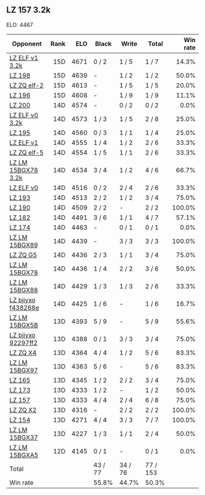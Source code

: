 ## LZ 157 3.2k ##

ELO: 4467

Opponent | Rank | ELO | Black | Write | Total | Win rate
---------|-----:|----:|-------|-------|-------|-------:
[LZ ELF v1 3.2k](LZ%20ELF%20v1%203.2k.md) | 15D | 4671 | 0 / 2 | 1 / 5 | 1 / 7 | 14.3%
[LZ 198](LZ%20198.md) | 15D | 4639 | - | 1 / 2 | 1 / 2 | 50.0%
[LZ ZQ elf-2](LZ%20ZQ%20elf-2.md) | 15D | 4613 | - | 1 / 5 | 1 / 5 | 20.0%
[LZ 196](LZ%20196.md) | 15D | 4608 | - | 1 / 9 | 1 / 9 | 11.1%
[LZ 200](LZ%20200.md) | 14D | 4574 | - | 0 / 2 | 0 / 2 | 0.0%
[LZ ELF v0 3.2k](LZ%20ELF%20v0%203.2k.md) | 14D | 4573 | 1 / 3 | 1 / 5 | 2 / 8 | 25.0%
[LZ 195](LZ%20195.md) | 14D | 4560 | 0 / 3 | 1 / 1 | 1 / 4 | 25.0%
[LZ ELF v1](LZ%20ELF%20v1.md) | 14D | 4555 | 1 / 4 | 1 / 2 | 2 / 6 | 33.3%
[LZ ZQ elf-5](LZ%20ZQ%20elf-5.md) | 14D | 4554 | 1 / 5 | 1 / 1 | 2 / 6 | 33.3%
[LZ LM 15BGX78 3.2k](LZ%20LM%2015BGX78%203.2k.md) | 14D | 4534 | 3 / 4 | 1 / 2 | 4 / 6 | 66.7%
[LZ ELF v0](LZ%20ELF%20v0.md) | 14D | 4516 | 0 / 2 | 2 / 4 | 2 / 6 | 33.3%
[LZ 193](LZ%20193.md) | 14D | 4513 | 2 / 2 | 1 / 2 | 3 / 4 | 75.0%
[LZ 190](LZ%20190.md) | 14D | 4509 | 2 / 2 | - | 2 / 2 | 100.0%
[LZ 182](LZ%20182.md) | 14D | 4491 | 3 / 6 | 1 / 1 | 4 / 7 | 57.1%
[LZ 174](LZ%20174.md) | 14D | 4463 | - | 0 / 1 | 0 / 1 | 0.0%
[LZ LM 15BGX89](LZ%20LM%2015BGX89.md) | 14D | 4439 | - | 3 / 3 | 3 / 3 | 100.0%
[LZ ZQ G5](LZ%20ZQ%20G5.md) | 14D | 4436 | 2 / 3 | 1 / 1 | 3 / 4 | 75.0%
[LZ LM 15BGX78](LZ%20LM%2015BGX78.md) | 14D | 4436 | 1 / 4 | 2 / 2 | 3 / 6 | 50.0%
[LZ LM 15BGX88](LZ%20LM%2015BGX88.md) | 14D | 4429 | 1 / 3 | 1 / 3 | 2 / 6 | 33.3%
[LZ bjiyxo f438268e](LZ%20bjiyxo%20f438268e.md) | 14D | 4425 | 1 / 6 | - | 1 / 6 | 16.7%
[LZ LM 15BGX5B](LZ%20LM%2015BGX5B.md) | 13D | 4393 | 5 / 9 | - | 5 / 9 | 55.6%
[LZ bjiyxo 92297ff2](LZ%20bjiyxo%2092297ff2.md) | 13D | 4388 | 0 / 1 | 3 / 3 | 3 / 4 | 75.0%
[LZ ZQ X4](LZ%20ZQ%20X4.md) | 13D | 4364 | 4 / 4 | 1 / 2 | 5 / 6 | 83.3%
[LZ LM 15BGX97](LZ%20LM%2015BGX97.md) | 13D | 4363 | 5 / 6 | - | 5 / 6 | 83.3%
[LZ 165](LZ%20165.md) | 13D | 4345 | 1 / 2 | 2 / 2 | 3 / 4 | 75.0%
[LZ 173](LZ%20173.md) | 13D | 4333 | 1 / 2 | - | 1 / 2 | 50.0%
[LZ 157](LZ%20157.md) | 13D | 4333 | 4 / 4 | 2 / 4 | 6 / 8 | 75.0%
[LZ ZQ X2](LZ%20ZQ%20X2.md) | 13D | 4316 | - | 2 / 2 | 2 / 2 | 100.0%
[LZ 154](LZ%20154.md) | 13D | 4271 | 4 / 4 | 3 / 3 | 7 / 7 | 100.0%
[LZ LM 15BGX37](LZ%20LM%2015BGX37.md) | 13D | 4227 | 1 / 3 | 1 / 1 | 2 / 4 | 50.0%
[LZ LM 15BGXA5](LZ%20LM%2015BGXA5.md) | 12D | 4145 | 0 / 1 | - | 0 / 1 | 0.0%
Total | | | 43 / 77 | 34 / 76 | 77 / 153 | 
Win rate| | | 55.8% | 44.7% | 50.3% | 
